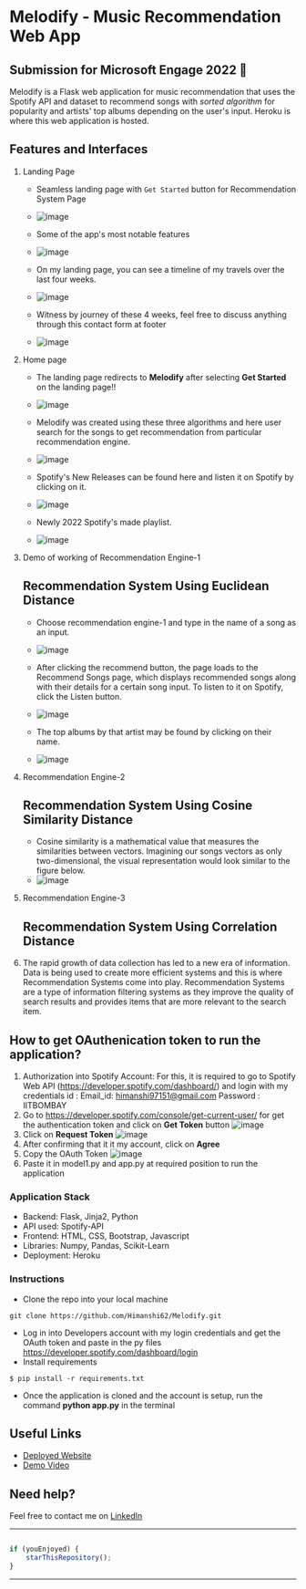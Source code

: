 # Melodify - Music Recommendation Web App
## Submission for Microsoft Engage 2022 🌟
 
Melodify is a Flask web application for music recommendation that uses the Spotify API and dataset to recommend songs with *sorted algorithm* for popularity and artists' top albums depending on the user's input. Heroku is where this web application is hosted.



## Features and Interfaces

1. Landing Page 
   - Seamless landing page with `Get Started` button for Recommendation System Page 
   - ![image](screenshot/landing_page1.png)
 
   - Some of the app's most notable features
   - ![image](screenshot/landing_page2.png)
   
   - On my landing page, you can see a timeline of my travels over the last four weeks.
   - ![image](screenshot/landing_page3.png)

   - Witness by journey of these 4 weeks, feel free to discuss anything through this contact form at footer
   - ![image](screenshot/landing_page4.png)

2. Home page 
   - The landing page redirects to **Melodify** after selecting **Get Started** on the landing page!!
   - ![image](screenshot/home_page1.png)
   
   - Melodify was created using these three algorithms and here user search for the songs to get recommendation from particular recommendation engine.
   - ![image](screenshot/home_page2.png)
   
   - Spotify's New Releases can be found here and listen it on Spotify by clicking on it.
   - ![image](screenshot/home_page3.png)

   - Newly 2022 Spotify's made playlist.
   - ![image](screenshot/home_page4.png)
   
3. Demo of working of Recommendation Engine-1
   ## Recommendation System Using Euclidean Distance
   - Choose recommendation engine-1 and type in the name of a song as an input.
   - ![image](screenshot/engine1_1.png)

   - After clicking the recommend button, the page loads to the Recommend Songs page, which displays recommended songs along with their details for a certain song input. To listen to it on Spotify, click the Listen button.
   - ![image](screenshot/engine1_2.png)

   - The top albums by that artist may be found by clicking on their name.
   - ![image](screenshot/engine1_2.png)

4. Recommendation Engine-2
   ## Recommendation System Using Cosine Similarity Distance
   - Cosine similarity is a mathematical value that measures the similarities between vectors. Imagining our songs vectors as only two-dimensional, the visual representation would look similar to the figure below.
   - ![image](screenshot/engine2.png)

4. Recommendation Engine-3
   ## Recommendation System Using Correlation Distance

6. The rapid growth of data collection has led to a new era of information. Data is being used to create more efficient systems and this is where Recommendation Systems come into play. Recommendation Systems are a type of information filtering systems as they improve the quality of search results and provides items that are more relevant to the search item.

## How to get OAuthenication token to run the application?

1. Authorization into Spotify Account:
For this, it is required to go to Spotify Web API (https://developer.spotify.com/dashboard/) and login with my credentials id :
Email_id: himanshi97151@gmail.com
Password : IITBOMBAY 
2. Go to https://developer.spotify.com/console/get-current-user/ for get the authentication token and click on **Get Token** button
![image](screenshot/login1.png)
3. Click on **Request Token**
![image](screenshot/login2.png)
4. After confirming that it it my account, click on **Agree**
5. Copy the OAuth Token 
![image](screenshot/login3.png)
6. Paste it in model1.py and app.py at required position to run the application 

### Application Stack

- Backend: Flask, Jinja2, Python
- API used: Spotify-API
- Frontend: HTML, CSS, Bootstrap, Javascript
- Libraries: Numpy, Pandas, Scikit-Learn
- Deployment: Heroku

### Instructions
- Clone the repo into your local machine
```
git clone https://github.com/Himanshi62/Melodify.git
```

- Log in into Developers account with my login credentials and get the OAuth token and paste in the py files https://developer.spotify.com/dashboard/login
- Install requirements
```
$ pip install -r requirements.txt
```
- Once the application is cloned and the account is setup, run the command **python app.py** in the terminal




## Useful Links
- [Deployed Website](https://melodifymusic.herokuapp.com/)
- [Demo Video]()


## Need help?

Feel free to contact me on [LinkedIn](www.linkedin.com/in/himanshi-yadav-a01b2920a) 


---------

```javascript

if (youEnjoyed) {
    starThisRepository();
}

```

-----------

